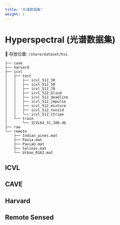 ```yaml
---
title: "光谱数据集"
weight: 1
---
```



# Hyperspectral (光谱数据集)

🌟 存放位置: `/share/dataset/hsi`

```tree
├── cave 
├── harvard 
├── icvl
│   ├── test
│   │   ├── icvl_512_30 
│   │   ├── icvl_512_50 
│   │   ├── icvl_512_70 
│   │   ├── icvl_512_blind 
│   │   ├── icvl_512_deadline
│   │   ├── icvl_512_impulse
│   │   ├── icvl_512_mixture
│   │   ├── icvl_512_noniid 
│   │   └── icvl_512_stripe 
│   └── train
│       └── ICVL64_31_100.db
├── raw
└── remote
    ├── Indian_pines.mat
    ├── Pavia.mat
    ├── PaviaU.mat
    ├── Salinas.mat
    └── Urban_R162.mat
```
## ICVL

## CAVE

## Harvard

## Remote Sensed



